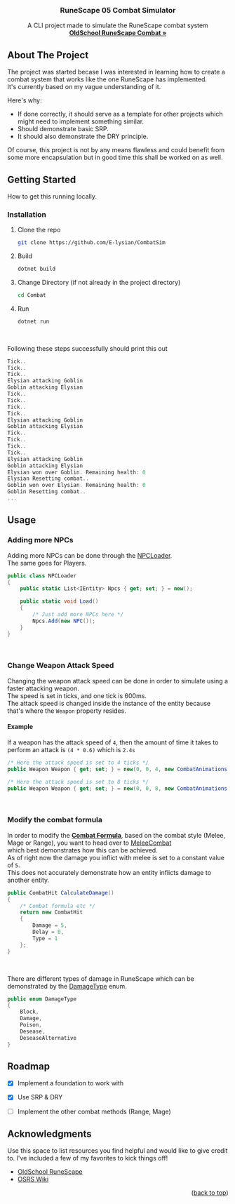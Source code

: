 <br />
<div align="center">
  <h3 align="center">RuneScape 05 Combat Simulator</h3>

  <p align="center">
    A CLI project made to simulate the RuneScape combat system
    <br />
    <a href="https://oldschoolrunescape.fandom.com/wiki/Combat"><strong>OldSchool RuneScape Combat »</strong></a>
  </p>
</div>


<!-- ABOUT THE PROJECT -->
## About The Project

The project was started becase I was interested in learning how to create a combat system that works like the one RuneScape has implemented.<br/>
It's currently based on my vague understanding of it.

Here's why:
* If done correctly, it should serve as a template for other projects which might need to implement something similar.
* Should demonstrate basic SRP.
* It should also demonstrate the DRY principle.

Of course, this project is not by any means flawless and could benefit from some more encapsulation but in good time this shall be worked on as well.


<!-- GETTING STARTED -->
## Getting Started

How to get this running locally.
### Installation

1. Clone the repo
   ```sh
   git clone https://github.com/E-lysian/CombatSim
   ```
2. Build
   ```sh
   dotnet build
   ```
3. Change Directory (if not already in the project directory)
   ```sh
   cd Combat
   ```

4. Run
    ```sh
    dotnet run
    ```

<br/>

Following these steps successfully should print this out
```cs
Tick..
Tick..
Tick..
Elysian attacking Goblin
Goblin attacking Elysian
Tick..
Tick..
Tick..
Tick..
Elysian attacking Goblin
Goblin attacking Elysian
Tick..
Tick..
Tick..
Tick..
Elysian attacking Goblin
Goblin attacking Elysian
Elysian won over Goblin. Remaining health: 0
Elysian Resetting combat.. 
Goblin won over Elysian. Remaining health: 0
Goblin Resetting combat..
...
```


<!-- USAGE EXAMPLES -->
## Usage

### Adding more NPCs
Adding more NPCs can be done through the [NPCLoader](https://github.com/E-lysian/CombatSim/blob/master/Combat/Loaders/NPCLoader.cs).<br/>
The same goes for Players.

```cs
public class NPCLoader
{
    public static List<IEntity> Npcs { get; set; } = new();

    public static void Load()
    {
        /* Just add more NPCs here */
        Npcs.Add(new NPC());
    }
}
```

<br/>

### Change Weapon Attack Speed
Changing the weapon attack speed can be done in order to simulate using a faster attacking weapon.<br/>
The speed is set in ticks, and one tick is 600ms.<br/>
The attack speed is changed inside the instance of the entity because that's where the `Weapon` property resides.

#### Example
If a weapon has the attack speed of `4`, then the amount of time it takes to perform an attack is `(4 * 0.6)` which is `2.4s`

```cs
/* Here the attack speed is set to 4 ticks */
public Weapon Weapon { get; set; } = new(0, 0, 4, new CombatAnimations(0, 0, 0), WeaponType.HAND);

/* Here the attack speed is set to 8 ticks */
public Weapon Weapon { get; set; } = new(0, 0, 8, new CombatAnimations(0, 0, 0), WeaponType.HAND);
```

<br/>

### Modify the combat formula
In order to modify the <a href="https://oldschoolrunescape.fandom.com/wiki/Maximum_melee_hit"><strong>Combat Formula</strong></a>, based on the combat style (Melee, Mage or Range), you want to head over to [MeleeCombat](https://github.com/E-lysian/CombatSim/blob/master/Combat/Combat/Methods/Melee/MeleeCombat.cs)<br/> which best demonstrates how this can be achieved.<br/>
As of right now the damage you inflict with melee is set to a constant value of `5`. <br/>This does not accurately demonstrate how an entity inflicts damage to another entity.


```cs
public CombatHit CalculateDamage()
{
    /* Combat formula etc */
    return new CombatHit
    {
        Damage = 5,
        Delay = 0,
        Type = 1
    };
}
```
<br/>


There are different types of damage in RuneScape which can be demonstrated by the [DamageType](https://github.com/E-lysian/CombatSim/blob/master/Combat/Combat/DamageType.cs) enum.

```cs
public enum DamageType
{
    Block,
    Damage,
    Poison,
    Desease,
    DeseaseAlternative
}
```




<!-- ROADMAP -->
## Roadmap

- [x] Implement a foundation to work with
- [x] Use SRP & DRY
- [ ] Implement the other combat methods (Range, Mage)


<!-- ACKNOWLEDGMENTS -->
## Acknowledgments

Use this space to list resources you find helpful and would like to give credit to. I've included a few of my favorites to kick things off!

* [OldSchool RuneScape](https://oldschool.runescape.com/)
* [OSRS Wiki](https://oldschool.runescape.wiki/)


<p align="right">(<a href="#readme-top">back to top</a>)</p>
